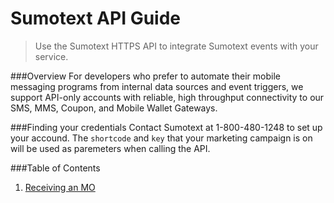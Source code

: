 Sumotext API Guide
=====

> Use the Sumotext HTTPS API to integrate Sumotext events with your service.

###Overview
For developers who prefer to automate their mobile messaging programs from internal data sources and event triggers, we support API-only accounts with reliable, high throughput connectivity to our SMS, MMS, Coupon, and Mobile Wallet Gateways.

###Finding your credentials
Contact Sumotext at 1-800-480-1248 to set up your accound. The `shortcode` and `key` that your marketing campaign is on will be used as paremeters when calling the API.

###Table of Contents

1. [Receiving an MO](receiving-mo.md)